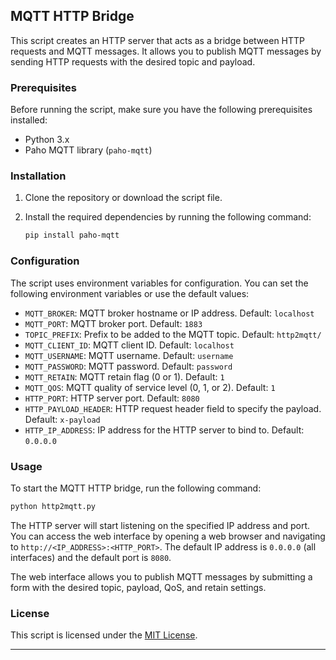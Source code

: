 
## MQTT HTTP Bridge

This script creates an HTTP server that acts as a bridge between HTTP requests and MQTT messages. It allows you to publish MQTT messages by sending HTTP requests with the desired topic and payload.

### Prerequisites

Before running the script, make sure you have the following prerequisites installed:

- Python 3.x
- Paho MQTT library (`paho-mqtt`)

### Installation

1. Clone the repository or download the script file.
2. Install the required dependencies by running the following command:

   ```bash
   pip install paho-mqtt
   ```

### Configuration

The script uses environment variables for configuration. You can set the following environment variables or use the default values:

- `MQTT_BROKER`: MQTT broker hostname or IP address. Default: `localhost`
- `MQTT_PORT`: MQTT broker port. Default: `1883`
- `TOPIC_PREFIX`: Prefix to be added to the MQTT topic. Default: `http2mqtt/`
- `MQTT_CLIENT_ID`: MQTT client ID. Default: `localhost`
- `MQTT_USERNAME`: MQTT username. Default: `username`
- `MQTT_PASSWORD`: MQTT password. Default: `password`
- `MQTT_RETAIN`: MQTT retain flag (0 or 1). Default: `1`
- `MQTT_QOS`: MQTT quality of service level (0, 1, or 2). Default: `1`
- `HTTP_PORT`: HTTP server port. Default: `8080`
- `HTTP_PAYLOAD_HEADER`: HTTP request header field to specify the payload. Default: `x-payload`
- `HTTP_IP_ADDRESS`: IP address for the HTTP server to bind to. Default: `0.0.0.0`

### Usage

To start the MQTT HTTP bridge, run the following command:

```bash
python http2mqtt.py
```

The HTTP server will start listening on the specified IP address and port. You can access the web interface by opening a web browser and navigating to `http://<IP_ADDRESS>:<HTTP_PORT>`. The default IP address is `0.0.0.0` (all interfaces) and the default port is `8080`.

The web interface allows you to publish MQTT messages by submitting a form with the desired topic, payload, QoS, and retain settings.

### License

This script is licensed under the [MIT License](LICENSE).

---
